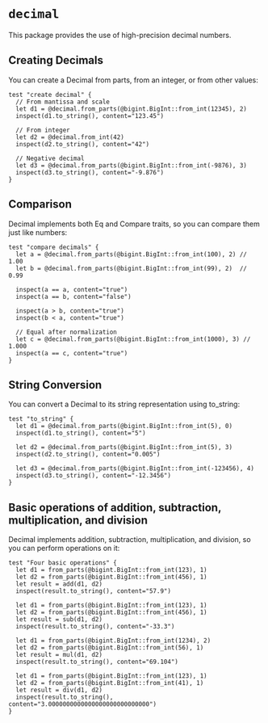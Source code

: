 # `decimal`

This package provides the use of high-precision decimal numbers.

## Creating Decimals

You can create a Decimal from parts, from an integer, or from other values:

```moonbit
test "create decimal" {
  // From mantissa and scale
  let d1 = @decimal.from_parts(@bigint.BigInt::from_int(12345), 2)
  inspect(d1.to_string(), content="123.45")

  // From integer
  let d2 = @decimal.from_int(42)
  inspect(d2.to_string(), content="42")

  // Negative decimal
  let d3 = @decimal.from_parts(@bigint.BigInt::from_int(-9876), 3)
  inspect(d3.to_string(), content="-9.876")
}
```

## Comparison

Decimal implements both Eq and Compare traits, so you can compare them just like numbers:

```moonbit
test "compare decimals" {
  let a = @decimal.from_parts(@bigint.BigInt::from_int(100), 2) // 1.00
  let b = @decimal.from_parts(@bigint.BigInt::from_int(99), 2)  // 0.99

  inspect(a == a, content="true")
  inspect(a == b, content="false")

  inspect(a > b, content="true")
  inspect(b < a, content="true")

  // Equal after normalization
  let c = @decimal.from_parts(@bigint.BigInt::from_int(1000), 3) // 1.000
  inspect(a == c, content="true")
}
```

## String Conversion

You can convert a Decimal to its string representation using to_string:

```moonbit
test "to_string" {
  let d1 = @decimal.from_parts(@bigint.BigInt::from_int(5), 0)
  inspect(d1.to_string(), content="5")

  let d2 = @decimal.from_parts(@bigint.BigInt::from_int(5), 3)
  inspect(d2.to_string(), content="0.005")

  let d3 = @decimal.from_parts(@bigint.BigInt::from_int(-123456), 4)
  inspect(d3.to_string(), content="-12.3456")
}
``` 

## Basic operations of addition, subtraction, multiplication, and division

Decimal implements addition, subtraction, multiplication, and division, so you can perform operations on it:

```moonbit
test "Four basic operations" {
  let d1 = from_parts(@bigint.BigInt::from_int(123), 1)  
  let d2 = from_parts(@bigint.BigInt::from_int(456), 1)  
  let result = add(d1, d2)
  inspect(result.to_string(), content="57.9")

  let d1 = from_parts(@bigint.BigInt::from_int(123), 1)  
  let d2 = from_parts(@bigint.BigInt::from_int(456), 1)  
  let result = sub(d1, d2)
  inspect(result.to_string(), content="-33.3")

  let d1 = from_parts(@bigint.BigInt::from_int(1234), 2)  
  let d2 = from_parts(@bigint.BigInt::from_int(56), 1)    
  let result = mul(d1, d2)                                
  inspect(result.to_string(), content="69.104")

  let d1 = from_parts(@bigint.BigInt::from_int(123), 1)  
  let d2 = from_parts(@bigint.BigInt::from_int(41), 1)   
  let result = div(d1, d2)                                
  inspect(result.to_string(), content="3.0000000000000000000000000000")
}
``` 
